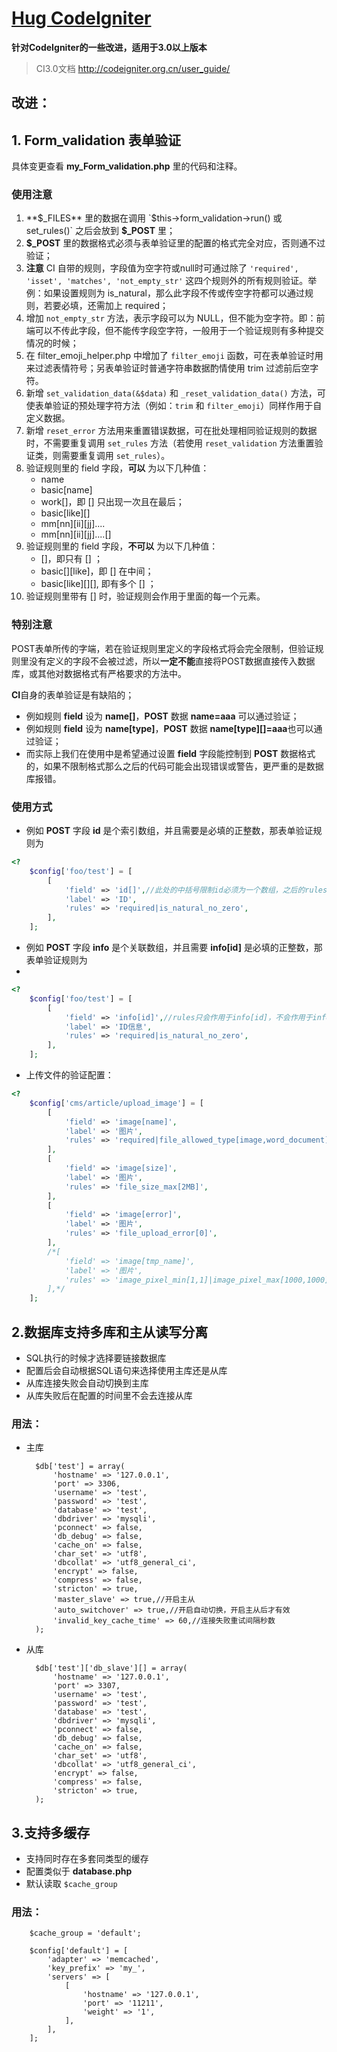[Hug CodeIgniter](https://github.com/MS100/Hug_CodeIgniter)
=============================

**针对CodeIgniter的一些改进，适用于3.0以上版本**

> CI3.0文档 http://codeigniter.org.cn/user_guide/

改进：
--------------------

## 1. Form_validation 表单验证
具体变更查看 **my_Form_validation.php** 里的代码和注释。

### 使用注意
1. **$_FILES** 里的数据在调用 `$this->form_validation->run() 或 set_rules()` 之后会放到 **$_POST** 里；
2. **$_POST** 里的数据格式必须与表单验证里的配置的格式完全对应，否则通不过验证；
3. **注意** CI 自带的规则，字段值为空字符或null时可通过除了 `'required', 'isset', 'matches', 'not_empty_str'` 这四个规则外的所有规则验证。举例：如果设置规则为 is_natural，那么此字段不传或传空字符都可以通过规则，若要必填，还需加上 required；
4. 增加 `not_empty_str` 方法，表示字段可以为 NULL，但不能为空字符。即：前端可以不传此字段，但不能传字段空字符，一般用于一个验证规则有多种提交情况的时候；
5. 在 filter_emoji_helper.php 中增加了 `filter_emoji` 函数，可在表单验证时用来过滤表情符号；另表单验证时普通字符串数据酌情使用 trim 过滤前后空字符。
6. 新增 `set_validation_data(&$data)` 和 `_reset_validation_data()` 方法，可使表单验证的预处理字符方法（例如：`trim` 和 `filter_emoji`）同样作用于自定义数据。
7. 新增 `reset_error` 方法用来重置错误数据，可在批处理相同验证规则的数据时，不需要重复调用 `set_rules` 方法（若使用 `reset_validation` 方法重置验证类，则需要重复调用 `set_rules`）。
8. 验证规则里的 field 字段，**可以** 为以下几种值：
    * name
    * basic[name]
    * work[]，即 [] 只出现一次且在最后；
    * basic[like][]
    * mm[nn][ii][jj]....
    * mm[nn][ii][jj]....[]
9. 验证规则里的 field 字段，**不可以** 为以下几种值：
    * []，即只有 [] ；
    * basic[][like]，即 [] 在中间；
    * basic[like][][], 即有多个 [] ；
10. 验证规则里带有 [] 时，验证规则会作用于里面的每一个元素。

### 特别注意

POST表单所传的字端，若在验证规则里定义的字段格式将会完全限制，但验证规则里没有定义的字段不会被过滤，所以**一定不能**直接将POST数据直接传入数据库，或其他对数据格式有严格要求的方法中。

**CI**自身的表单验证是有缺陷的；
* 例如规则 **field** 设为 **name[]**，**POST** 数据 **name=aaa** 可以通过验证；  
* 例如规则 **field** 设为 **name[type]**，**POST** 数据 **name[type][]=aaa**也可以通过验证；  
* 而实际上我们在使用中是希望通过设置 **field** 字段能控制到 **POST** 数据格式的，如果不限制格式那么之后的代码可能会出现错误或警告，更严重的是数据库报错。

### 使用方式
* 例如 **POST** 字段 **id** 是个索引数组，并且需要是必填的正整数，那表单验证规则为

```php
<?
    $config['foo/test'] = [
        [
            'field' => 'id[]',//此处的中括号限制id必须为一个数组，之后的rules会循环作用于id中的每一个元素
            'label' => 'ID',
            'rules' => 'required|is_natural_no_zero',
        ],
    ];
```

* 例如 **POST** 字段 **info** 是个关联数组，并且需要 **info[id]** 是必填的正整数，那表单验证规则为
* 
```php
<?
    $config['foo/test'] = [
        [
            'field' => 'info[id]',//rules只会作用于info[id]，不会作用于info的其他元素
            'label' => 'ID信息',
            'rules' => 'required|is_natural_no_zero',
        ],
    ];
```

* 上传文件的验证配置：

```php
<?
    $config['cms/article/upload_image'] = [
        [
            'field' => 'image[name]',
            'label' => '图片',
            'rules' => 'required|file_allowed_type[image,word_document]',
        ],
        [
            'field' => 'image[size]',
            'label' => '图片',
            'rules' => 'file_size_max[2MB]',
        ],
        [
            'field' => 'image[error]',
            'label' => '图片',
            'rules' => 'file_upload_error[0]',
        ],
        /*[
            'field' => 'image[tmp_name]',
            'label' => '图片',
            'rules' => 'image_pixel_min[1,1]|image_pixel_max[1000,1000]||valid_image[image[name]]',
        ],*/
    ];
```


## 2.数据库支持多库和主从读写分离
* SQL执行的时候才选择要链接数据库
* 配置后会自动根据SQL语句来选择使用主库还是从库
* 从库连接失败会自动切换到主库
* 从库失败后在配置的时间里不会去连接从库

### 用法： 
- 主库

        $db['test'] = array(
            'hostname' => '127.0.0.1',
            'port' => 3306,
            'username' => 'test',
            'password' => 'test',
            'database' => 'test',
            'dbdriver' => 'mysqli',
            'pconnect' => false,
            'db_debug' => false,
            'cache_on' => false,
            'char_set' => 'utf8',
            'dbcollat' => 'utf8_general_ci',
            'encrypt' => false,
            'compress' => false,
            'stricton' => true,
            'master_slave' => true,//开启主从
            'auto_switchover' => true,//开启自动切换，开启主从后才有效
            'invalid_key_cache_time' => 60,//连接失败重试间隔秒数
        );

- 从库

        $db['test']['db_slave'][] = array(
            'hostname' => '127.0.0.1',
            'port' => 3307,
            'username' => 'test',
            'password' => 'test',
            'database' => 'test',
            'dbdriver' => 'mysqli',
            'pconnect' => false,
            'db_debug' => false,
            'cache_on' => false,
            'char_set' => 'utf8',
            'dbcollat' => 'utf8_general_ci',
            'encrypt' => false,
            'compress' => false,
            'stricton' => true,
        );

## 3.支持多缓存
* 支持同时存在多套同类型的缓存
* 配置类似于 **database.php**
* 默认读取 `$cache_group`

### 用法：

        $cache_group = 'default';

        $config['default'] = [
            'adapter' => 'memcached',
            'key_prefix' => 'my_',
            'servers' => [
                [
                    'hostname' => '127.0.0.1',
                    'port' => '11211',
                    'weight' => '1',
                ],
            ],
        ];
